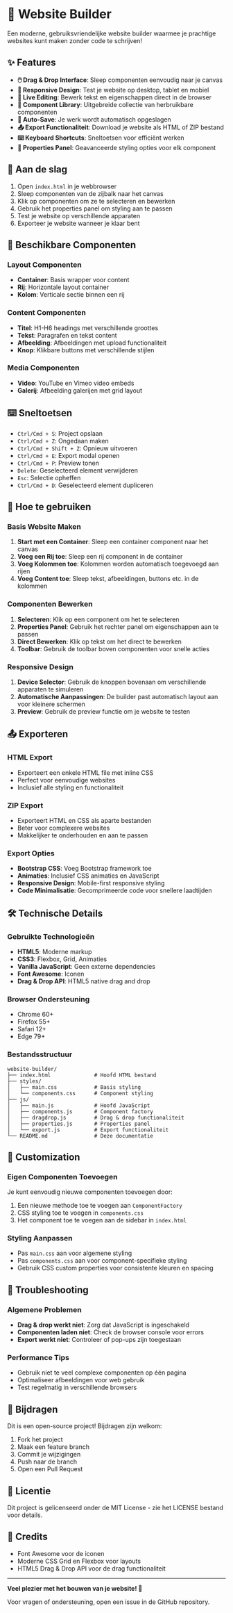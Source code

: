 # 🎨 Website Builder

Een moderne, gebruiksvriendelijke website builder waarmee je prachtige websites kunt maken zonder code te schrijven!

## ✨ Features

- **🖱️ Drag & Drop Interface**: Sleep componenten eenvoudig naar je canvas
- **📱 Responsive Design**: Test je website op desktop, tablet en mobiel
- **🎨 Live Editing**: Bewerk tekst en eigenschappen direct in de browser
- **🧩 Component Library**: Uitgebreide collectie van herbruikbare componenten
- **💾 Auto-Save**: Je werk wordt automatisch opgeslagen
- **📤 Export Functionaliteit**: Download je website als HTML of ZIP bestand
- **⌨️ Keyboard Shortcuts**: Sneltoetsen voor efficiënt werken
- **🎯 Properties Panel**: Geavanceerde styling opties voor elk component

## 🚀 Aan de slag

1. Open `index.html` in je webbrowser
2. Sleep componenten van de zijbalk naar het canvas
3. Klik op componenten om ze te selecteren en bewerken
4. Gebruik het properties panel om styling aan te passen
5. Test je website op verschillende apparaten
6. Exporteer je website wanneer je klaar bent

## 🧩 Beschikbare Componenten

### Layout Componenten
- **Container**: Basis wrapper voor content
- **Rij**: Horizontale layout container
- **Kolom**: Verticale sectie binnen een rij

### Content Componenten
- **Titel**: H1-H6 headings met verschillende groottes
- **Tekst**: Paragrafen en tekst content
- **Afbeelding**: Afbeeldingen met upload functionaliteit
- **Knop**: Klikbare buttons met verschillende stijlen

### Media Componenten
- **Video**: YouTube en Vimeo video embeds
- **Galerij**: Afbeelding galerijen met grid layout

## ⌨️ Sneltoetsen

- `Ctrl/Cmd + S`: Project opslaan
- `Ctrl/Cmd + Z`: Ongedaan maken
- `Ctrl/Cmd + Shift + Z`: Opnieuw uitvoeren
- `Ctrl/Cmd + E`: Export modal openen
- `Ctrl/Cmd + P`: Preview tonen
- `Delete`: Geselecteerd element verwijderen
- `Esc`: Selectie opheffen
- `Ctrl/Cmd + D`: Geselecteerd element dupliceren

## 🎯 Hoe te gebruiken

### Basis Website Maken
1. **Start met een Container**: Sleep een container component naar het canvas
2. **Voeg een Rij toe**: Sleep een rij component in de container
3. **Voeg Kolommen toe**: Kolommen worden automatisch toegevoegd aan rijen
4. **Voeg Content toe**: Sleep tekst, afbeeldingen, buttons etc. in de kolommen

### Componenten Bewerken
1. **Selecteren**: Klik op een component om het te selecteren
2. **Properties Panel**: Gebruik het rechter panel om eigenschappen aan te passen
3. **Direct Bewerken**: Klik op tekst om het direct te bewerken
4. **Toolbar**: Gebruik de toolbar boven componenten voor snelle acties

### Responsive Design
1. **Device Selector**: Gebruik de knoppen bovenaan om verschillende apparaten te simuleren
2. **Automatische Aanpassingen**: De builder past automatisch layout aan voor kleinere schermen
3. **Preview**: Gebruik de preview functie om je website te testen

## 📤 Exporteren

### HTML Export
- Exporteert een enkele HTML file met inline CSS
- Perfect voor eenvoudige websites
- Inclusief alle styling en functionaliteit

### ZIP Export
- Exporteert HTML en CSS als aparte bestanden
- Beter voor complexere websites
- Makkelijker te onderhouden en aan te passen

### Export Opties
- **Bootstrap CSS**: Voeg Bootstrap framework toe
- **Animaties**: Inclusief CSS animaties en JavaScript
- **Responsive Design**: Mobile-first responsive styling
- **Code Minimalisatie**: Gecomprimeerde code voor snellere laadtijden

## 🛠️ Technische Details

### Gebruikte Technologieën
- **HTML5**: Moderne markup
- **CSS3**: Flexbox, Grid, Animaties
- **Vanilla JavaScript**: Geen externe dependencies
- **Font Awesome**: Iconen
- **Drag & Drop API**: HTML5 native drag and drop

### Browser Ondersteuning
- Chrome 60+
- Firefox 55+
- Safari 12+
- Edge 79+

### Bestandsstructuur
```
website-builder/
├── index.html              # Hoofd HTML bestand
├── styles/
│   ├── main.css            # Basis styling
│   └── components.css      # Component styling
├── js/
│   ├── main.js             # Hoofd JavaScript
│   ├── components.js       # Component factory
│   ├── dragdrop.js         # Drag & drop functionaliteit
│   ├── properties.js       # Properties panel
│   └── export.js           # Export functionaliteit
└── README.md               # Deze documentatie
```

## 🎨 Customization

### Eigen Componenten Toevoegen
Je kunt eenvoudig nieuwe componenten toevoegen door:
1. Een nieuwe methode toe te voegen aan `ComponentFactory`
2. CSS styling toe te voegen in `components.css`
3. Het component toe te voegen aan de sidebar in `index.html`

### Styling Aanpassen
- Pas `main.css` aan voor algemene styling
- Pas `components.css` aan voor component-specifieke styling
- Gebruik CSS custom properties voor consistente kleuren en spacing

## 🐛 Troubleshooting

### Algemene Problemen
- **Drag & drop werkt niet**: Zorg dat JavaScript is ingeschakeld
- **Componenten laden niet**: Check de browser console voor errors
- **Export werkt niet**: Controleer of pop-ups zijn toegestaan

### Performance Tips
- Gebruik niet te veel complexe componenten op één pagina
- Optimaliseer afbeeldingen voor web gebruik
- Test regelmatig in verschillende browsers

## 🤝 Bijdragen

Dit is een open-source project! Bijdragen zijn welkom:
1. Fork het project
2. Maak een feature branch
3. Commit je wijzigingen
4. Push naar de branch
5. Open een Pull Request

## 📄 Licentie

Dit project is gelicenseerd onder de MIT License - zie het LICENSE bestand voor details.

## 🙏 Credits

- Font Awesome voor de iconen
- Moderne CSS Grid en Flexbox voor layouts
- HTML5 Drag & Drop API voor de drag functionaliteit

---

**Veel plezier met het bouwen van je website! 🚀**

Voor vragen of ondersteuning, open een issue in de GitHub repository.
